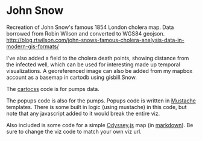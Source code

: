 John Snow
========
Recreation of John Snow's famous 1854 London cholera map. 
Data borrowed from Robin Wilson and converted to WGS84 geojson.
http://blog.rtwilson.com/john-snows-famous-cholera-analysis-data-in-modern-gis-formats/

I've also added a field to the cholera death points, showing distance from the infected well, which can be used for interesting made up temporal visualizations. 
A georeferenced image can also be added from my mapbox account as a basemap in cartodb using gisbill.Snow.

The [cartocss](https://www.mapbox.com/tilemill/docs/manual/carto/) code is for pumps data.

The popups code is also for the pumps. Popups code is written in [Mustache](http://mustache.github.io/) templates. There is some built in logic (using mustache) in this code, but note that any javascript added to it would break the entire viz.

Also included is some code for a simple [Odyssey.js](http://cartodb.github.io/odyssey.js/) map (in [markdown](http://daringfireball.net/projects/markdown/)). 
Be sure to change the viz code to match your own viz url.
